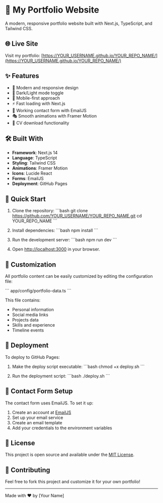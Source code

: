 # 🎯 My Portfolio Website

A modern, responsive portfolio website built with Next.js, TypeScript, and Tailwind CSS.

## 🌐 Live Site

Visit my portfolio: [https://YOUR_USERNAME.github.io/YOUR_REPO_NAME/](https://YOUR_USERNAME.github.io/YOUR_REPO_NAME/)

## ✨ Features

- 🎨 Modern and responsive design
- 🌙 Dark/Light mode toggle
- 📱 Mobile-first approach
- ⚡ Fast loading with Next.js
- 📧 Working contact form with EmailJS
- 🎭 Smooth animations with Framer Motion
- 📄 CV download functionality

## 🛠️ Built With

- **Framework**: Next.js 14
- **Language**: TypeScript
- **Styling**: Tailwind CSS
- **Animations**: Framer Motion
- **Icons**: Lucide React
- **Forms**: EmailJS
- **Deployment**: GitHub Pages

## 🚀 Quick Start

1. Clone the repository:
   \`\`\`bash
   git clone https://github.com/YOUR_USERNAME/YOUR_REPO_NAME.git
   cd YOUR_REPO_NAME
   \`\`\`

2. Install dependencies:
   \`\`\`bash
   npm install
   \`\`\`

3. Run the development server:
   \`\`\`bash
   npm run dev
   \`\`\`

4. Open [http://localhost:3000](http://localhost:3000) in your browser.

## 📝 Customization

All portfolio content can be easily customized by editing the configuration file:

\`\`\`
app/config/portfolio-data.ts
\`\`\`

This file contains:
- Personal information
- Social media links
- Projects data
- Skills and experience
- Timeline events

## 🚀 Deployment

To deploy to GitHub Pages:

1. Make the deploy script executable:
   \`\`\`bash
   chmod +x deploy.sh
   \`\`\`

2. Run the deployment script:
   \`\`\`bash
   ./deploy.sh
   \`\`\`

## 📧 Contact Form Setup

The contact form uses EmailJS. To set it up:

1. Create an account at [EmailJS](https://www.emailjs.com/)
2. Set up your email service
3. Create an email template
4. Add your credentials to the environment variables

## 📄 License

This project is open source and available under the [MIT License](LICENSE).

## 🤝 Contributing

Feel free to fork this project and customize it for your own portfolio!

---

Made with ❤️ by [Your Name]
